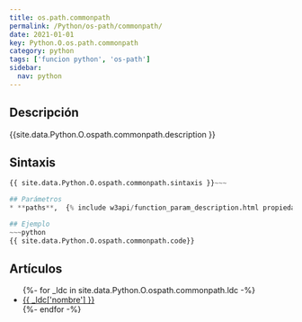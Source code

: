 ```yaml
---
title: os.path.commonpath
permalink: /Python/os-path/commonpath/
date: 2021-01-01
key: Python.O.os.path.commonpath
category: python
tags: ['funcion python', 'os-path']
sidebar: 
  nav: python
---
```


## Descripción
{{site.data.Python.O.ospath.commonpath.description }}

## Sintaxis
~~~python
{{ site.data.Python.O.ospath.commonpath.sintaxis }}~~~

## Parámetros
* **paths**,  {% include w3api/function_param_description.html propiedad=site.data.Python.O.os.path.commonpath valor="paths" %}

## Ejemplo
~~~python
{{ site.data.Python.O.ospath.commonpath.code}}
~~~

## Artículos
<ul>
{%- for _ldc in site.data.Python.O.ospath.commonpath.ldc -%}
   <li>
       <a href="{{_ldc['url'] }}">{{ _ldc['nombre'] }}</a>
   </li>
{%- endfor -%}
</ul>
